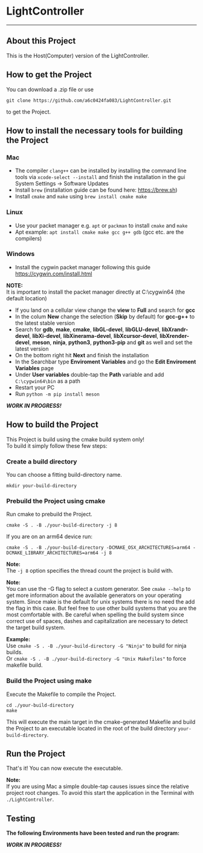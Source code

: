 # LightController

 ---

## About this Project

This is the Host(Computer) version of the LightController.


## How to get the Project

You can download a .zip file or use
```shell
git clone https://github.com/a6c0424fa083/LightController.git
```
to get the Project.


## How to install the necessary tools for building the Project

### Mac

- The compiler ```clang++``` can be installed
  by installing the command line tools via ```xcode-select --install```
  and finish the installation in the gui System Settings -> Software Updates
- Install ```brew``` (installation guide can be found here: https://brew.sh)
- Install ```cmake``` and ```make``` using ```brew install cmake make```

### Linux

- Use your packet manager e.g. ```apt``` or ```packman``` to install ```cmake``` and ```make```
- Apt example: ```apt install cmake make gcc g++ gdb``` (gcc etc. are the compilers)

### Windows

- Install the cygwin packet manager following this guide https://cygwin.com/install.html<br>

**NOTE:**<br>
It is important to install the packet manager directly at C:\cygwin64 (the default location)

- If you land on a cellular view change the **view** to **Full** and search for **gcc**
- In the colum **New** change the selection (**Skip** by default) for **gcc-g++** to the latest stable version
- Search for **gdb**, **make**, **cmake**, **libGL-devel**, **libGLU-devel**, **libXrandr-devel**, **libXi-devel**, **libXinerama-devel**, **libXcursor-devel**, **libXrender-devel**, **meson**, **ninja**, **python3**, **python3-pip** and **git** as well and set the latest version
- On the bottom right hit **Next** and finish the installation
- In the Searchbar type **Enviroment Variables** and go the **Edit Enviroment Variables** page
- Under **User variables** double-tap the **Path** variable and add ```C:\cygwin64\bin``` as a path
- Restart your PC
- Run ```python -m pip install meson```

***WORK IN PROGRESS!***


## How to build the Project
This Project is build using the cmake build system only!<br>
To build it simply follow these few steps:<br>

### Create a build directory

You can choose a fitting build-directory name.

```shell
mkdir your-build-directory
```


### Prebuild the Project using cmake

Run cmake to prebuild the Project.

```shell
cmake -S . -B ./your-build-directory -j 8
```

If you are on an arm64 device run:

```shell
cmake -S . -B ./your-build-directory -DCMAKE_OSX_ARCHITECTURES=arm64 -DCMAKE_LIBRARY_ARCHITECTURES=arm64 -j 8
```


**Note:**<br>
The ```-j 8``` option specifies the thread count the project is build with.

**Note:**<br>
You can use the -G flag to select a custom generator.
See ```cmake --help``` to get more information
about the available generators on your operating system.
Since make is the default for unix systems
there is no need the add the flag in this case.
But feel free to use other build systems
that you are the most comfortable with.
Be careful when spelling the build system
since correct use of spaces, dashes and capitalization are necessary
to detect the target build system.

**Example:**<br>
Use ```cmake -S . -B ./your-build-directory -G "Ninja"```
to build for ninja builds.<br>
Or ```cmake -S . -B ./your-build-directory -G "Unix Makefiles"```
to force makefile build.


### Build the Project using make

Execute the Makefile to compile the Project.

```shell
cd ./your-build-directory
make
```

This will execute the main target in the cmake-generated Makefile
and build the Project to an executable
located in the root of the build directory ```your-build-directory```.


## Run the Project

That's it! You can now execute the executable.

**Note:**<br>
If you are using Mac a simple double-tap causes issues since the relative project root changes.
To avoid this start the application in the Terminal with ```./LightController```.


## Testing

**The following Environments have been tested and run the program:**<br>

***WORK IN PROGRESS!***
